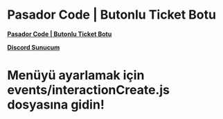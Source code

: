# Pasador Code | Butonlu Ticket Botu

[**Pasador Code | Butonlu Ticket Botu**](https://www.youtube.com/channel/UCeRUwW2JQyI3WuERVYkfF8g)

[**Discord Sunucum**](https://discord.gg/FBRMxZtWb3)

# Menüyü ayarlamak için events/interactionCreate.js dosyasına gidin!


